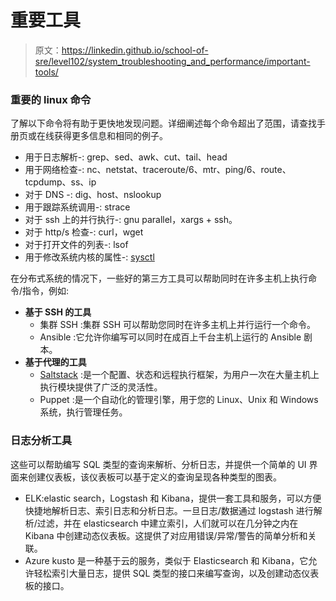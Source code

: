 # 重要工具

> 原文：<https://linkedin.github.io/school-of-sre/level102/system_troubleshooting_and_performance/important-tools/>

### 重要的 linux 命令

了解以下命令将有助于更快地发现问题。详细阐述每个命令超出了范围，请查找手册页或在线获得更多信息和相同的例子。

*   用于日志解析-: grep、sed、awk、cut、tail、head
*   用于网络检查-: nc、netstat、traceroute/6、mtr、ping/6、route、tcpdump、ss、ip
*   对于 DNS -: dig、host、nslookup
*   用于跟踪系统调用-: strace
*   对于 ssh 上的并行执行-: gnu parallel，xargs + ssh。
*   对于 http/s 检查-: curl，wget
*   对于打开文件的列表-: lsof
*   用于修改系统内核的属性-: [sysctl](https://man7.org/linux/man-pages/man8/sysctl.8.html)

在分布式系统的情况下，一些好的第三方工具可以帮助同时在许多主机上执行命令/指令，例如:

*   **基于 SSH 的工具**
    *   集群 SSH :集群 SSH 可以帮助您同时在许多主机上并行运行一个命令。
    *   Ansible :它允许你编写可以同时在成百上千台主机上运行的 Ansible 剧本。
*   **基于代理的工具**
    *   [Saltstack](https://github.com/saltstack/salt) :是一个配置、状态和远程执行框架，为用户一次在大量主机上执行模块提供了广泛的灵活性。
    *   Puppet :是一个自动化的管理引擎，用于您的 Linux、Unix 和 Windows 系统，执行管理任务。

### 日志分析工具

这些可以帮助编写 SQL 类型的查询来解析、分析日志，并提供一个简单的 UI 界面来创建仪表板，该仪表板可以基于定义的查询呈现各种类型的图表。

*   ELK:elastic search，Logstash 和 Kibana，提供一套工具和服务，可以方便快捷地解析日志、索引日志和分析日志。一旦日志/数据通过 logstash 进行解析/过滤，并在 elasticsearch 中建立索引，人们就可以在几分钟之内在 Kibana 中创建动态仪表板。这提供了对应用错误/异常/警告的简单分析和关联。
*   Azure kusto 是一种基于云的服务，类似于 Elasticsearch 和 Kibana，它允许轻松索引大量日志，提供 SQL 类型的接口来编写查询，以及创建动态仪表板的接口。